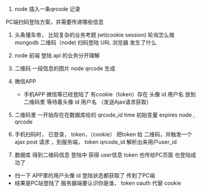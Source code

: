 1. node 插入一条qrcode 记录

PC端扫码登陆方案，并需要传递哪些信息

1. 头条懂车帝， 比较复杂的业务考题
   jwt(cookie session) 轮询怎么做 mongodb 二维码（node) 扫码登陆
   URL 浏览器 发生了什么
2. node 前端 登陆 api 的业务分开理解
   

1. 二维码 一段信息的图片  node qrcode 生成
2. 微信APP 
   - 手机APP 微信等已经登陆了 有cookie（token）存在
  头像 id 用户名 放到 二维码里 等待着头像 id 用户名 （发送Ajax请求获取）
  1. 二维码里 一开始存在在数据库给的 qrcode_id time 初始变量 expires node , qrcode
  2. 手机扫码时， 已登录， token，（cookie） 把token 给 二维码，并触发一个ajax post 请求 ，到服务端， token qrcode_id 解析出来用户user_id
  3. 数据库 得到二维码信息 登陆中 获得 user信息 token 也传给PC页面 也登陆成功了
   - 扫一下 APP里的用户头像 id 登陆状态都获取了 传到了PC端
   - 结果是PC站登陆了
  服务器端要认识你是谁， token oauth 代替  cookie